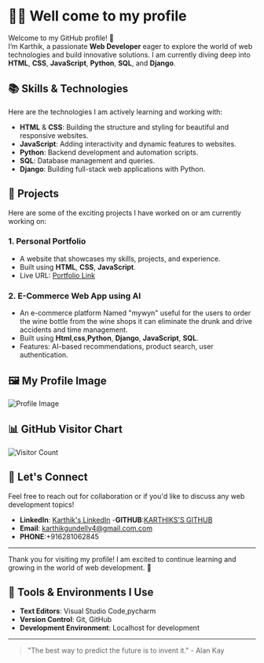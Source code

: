 # 👨‍💻 Well come to my profile
Welcome to my GitHub profile! 👋  
I’m Karthik, a passionate **Web Developer** eager to explore the world of web technologies and build innovative solutions. I am currently diving deep into **HTML**, **CSS**, **JavaScript**, **Python**, **SQL**, and **Django**.

## 📚 Skills & Technologies

Here are the technologies I am actively learning and working with:

- **HTML** & **CSS**: Building the structure and styling for beautiful and responsive websites.
- **JavaScript**: Adding interactivity and dynamic features to websites.
- **Python**: Backend development and automation scripts.
- **SQL**: Database management and queries.
- **Django**: Building full-stack web applications with Python.

## 🚀 Projects

Here are some of the exciting projects I have worked on or am currently working on:

### 1. **Personal Portfolio**
   - A website that showcases my skills, projects, and experience.
   - Built using **HTML**, **CSS**, **JavaScript**.
   - Live URL: [Portfolio Link](https://username.github.io)

### 2. **E-Commerce Web App using AI**
   - An e-commerce platform Named "mywyn" useful for the users to order the wine bottle from the wine shops it can eliminate the drunk and drive accidents and time management.
   - Built using **Html**,**css**,**Python**, **Django**, **JavaScript**, **SQL**.
   - Features: AI-based recommendations, product search, user authentication.

## 🖼️ My Profile Image
![Profile Image](https://avatars.githubusercontent.com/u/180634114?v=4)  


## 📊 GitHub Visitor Chart

![Visitor Count](https://profile-counter.glitch.me/karthikgundelli/count.svg)  

## 💬 Let's Connect

Feel free to reach out for collaboration or if you'd like to discuss any web development topics!

- **LinkedIn**: [Karthik's LinkedIn](https://www.linkedin.com/in/gundelli-karthik-598b71243/)
-**GITHUB**:[KARTHIKS'S GITHUB]()
- **Email**: karthikgundelly4@gmail.com.com
- **PHONE**:+916281062845

---

Thank you for visiting my profile! I am excited to continue learning and growing in the world of web development. 🚀

## 🔧 Tools & Environments I Use

- **Text Editors**: Visual Studio Code,pycharm
- **Version Control**: Git, GitHub
- **Development Environment**: Localhost for development

---

> "The best way to predict the future is to invent it." - Alan Kay
